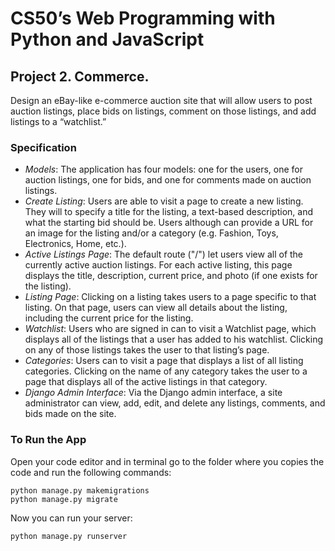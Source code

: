 # CS50’s Web Programming with Python and JavaScript


## Project 2. Commerce.


Design an eBay-like e-commerce auction site that will allow users to post auction listings, place bids on listings, comment on those listings, and add listings to a “watchlist.”

### Specification


* *Models*: The application has four models: one for the users, one for auction listings, one for bids, and one for comments made on auction listings. 
* *Create Listing*: Users are able to visit a page to create a new listing. They will to specify a title for the listing, a text-based description, and what the starting bid should be. Users although can provide a URL for an image for the listing and/or a category (e.g. Fashion, Toys, Electronics, Home, etc.).
* *Active Listings Page*: The default route ("/") let users view all of the currently active auction listings. For each active listing, this page displays the title, description, current price, and photo (if one exists for the listing).
* *Listing Page*: Clicking on a listing takes users to a page specific to that listing. On that page, users can view all details about the listing, including the current price for the listing. 
* *Watchlist*: Users who are signed in can to visit a Watchlist page, which displays all of the listings that a user has added to his watchlist. Clicking on any of those listings takes the user to that listing’s page.
* *Categories*: Users can to visit a page that displays a list of all listing categories. Clicking on the name of any category takes the user to a page that displays all of the active listings in that category.
* *Django Admin Interface*: Via the Django admin interface, a site administrator can view, add, edit, and delete any listings, comments, and bids made on the site.


### To Run the App

Open your code editor and in terminal go to the folder where you copies the code and run the following commands:

```
python manage.py makemigrations
python manage.py migrate
```

Now you can run your server:

`python manage.py runserver`